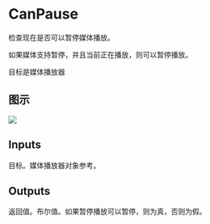 # CanPause

检查现在是否可以暂停媒体播放。

如果媒体支持暂停，并且当前正在播放，则可以暂停播放。

目标是媒体播放器

## 图示

![]($-20221218-20002684.png)

## Inputs

目标。媒体播放器对象参考。  

## Outputs

返回值。布尔值。如果暂停播放可以暂停，则为真，否则为假。
